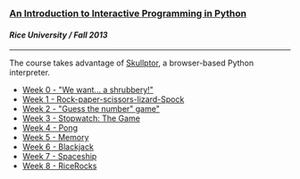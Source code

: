 <a href="https://www.coursera.org/course/interactivepython" target="_blank"><h3>An Introduction to Interactive Programming in Python</h3></a>
<h4><i>Rice University / Fall 2013</i></h4>
<hr>

<p>The course takes advantage of <a href="http://www.codeskulptor.org">Skullptor</a>, a browser-based Python interpreter.</p>

<ul>
	<li><a href="http://www.codeskulptor.org/#user19_ni4Y5VPlxN_0.py" target="_blank">Week 0 - "We want... a shrubbery!"</a></li>
	<li><a href="http://www.codeskulptor.org/#user20_l2wcTEgGkh_5.py" target="_blank">Week 1 - Rock-paper-scissors-lizard-Spock</a></li>
	<li><a href="http://www.codeskulptor.org/#user26_sITUEbTVWQ_7.py" target="_blank">Week 2 - "Guess the number" game"</a></li>
	<li><a href="http://www.codeskulptor.org/#user22_g0a7xd9wBq_6.py" target="_blank">Week 3 - Stopwatch: The Game</a></li>
	<li><a href="http://www.codeskulptor.org/#user23_S0hAyUjlTR_6.py" target="_blank">Week 4 - Pong</a></li>
	<li><a href="http://www.codeskulptor.org/#user26_Zjgbm5F8AE_7.py" target="_blank">Week 5 - Memory</a></li>
	<li><a href="http://www.codeskulptor.org/#user28_XcysKUjlpn_1.py" target="_blank">Week 6 - Blackjack</a></li>
	<li><a href="http://www.codeskulptor.org/#user28_LsgAS4DMP8_1.py" target="_blank">Week 7 - Spaceship</a></li>
	<li><a href="http://www.codeskulptor.org/#user28_vkfrJbnSBV_1.py" target="_blank">Week 8 - RiceRocks</a></li>
</ul>

